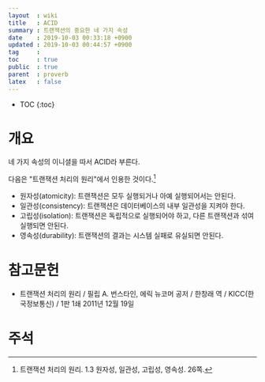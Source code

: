 ```yaml
---
layout  : wiki
title   : ACID
summary : 트랜잭션의 중요한 네 가지 속성
date    : 2019-10-03 00:33:18 +0900
updated : 2019-10-03 00:44:57 +0900
tag     : 
toc     : true
public  : true
parent  : proverb
latex   : false
---
```

* TOC
{:toc}

# 개요

네 가지 속성의 이니셜을 따서 ACID라 부른다.

다음은 "트랜잭션 처리의 원리"에서 인용한 것이다.[^list]

>
* 원자성(atomicity): 트랜잭션은 모두 실행되거나 아예 실행되어서는 안된다.
* 일관성(consistency): 트랜잭션은 데이터베이스의 내부 일관성을 지켜야 한다.
* 고립성(isolation): 트랜잭션은 독립적으로 실행되어야 하고, 다른 트랜잭션과 섞여 실행되면 안된다.
* 영속성(durability): 트랜잭션의 결과는 시스템 실패로 유실되면 안된다.




# 참고문헌

* 트랜잭션 처리의 원리 / 필립 A. 번스타인, 에릭 뉴코머 공저 / 한창래 역 / KICC(한국정보통신) / 1판 1쇄 2011년 12월 19일

# 주석

[^list]: 트랜잭션 처리의 원리. 1.3 원자성, 일관성, 고립성, 영속성. 26쪽.
